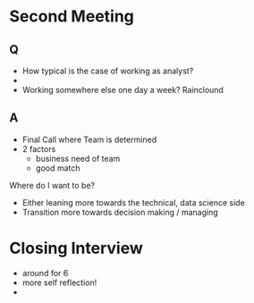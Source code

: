# Second Meeting

## Q

- How typical is the case of working as analyst?
- 
- Working somewhere else one day a week? Rainclound


## A





- Final Call where Team is determined
- 2 factors
	- business need of team
	- good match



Where do I want to be?
- Either leaning more towards the technical, data science side
- Transition more towards decision making / managing



# Closing Interview
- around for 6
- more self reflection!
- 